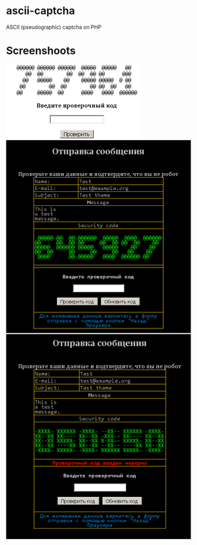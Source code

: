 # ascii-captcha
ASCII (pseudographic) captcha on PHP

# Screenshoots

![ASCII captcha](https://raw.githubusercontent.com/tolik-punkoff/ascii-captcha/master/screnshoots/test01.png)
![ASCII captcha on real HTML page](https://raw.githubusercontent.com/tolik-punkoff/ascii-captcha/master/screnshoots/on_page1.png)
![User send wrong code](https://raw.githubusercontent.com/tolik-punkoff/ascii-captcha/master/screnshoots/on_page2_wrong%20code.png)
